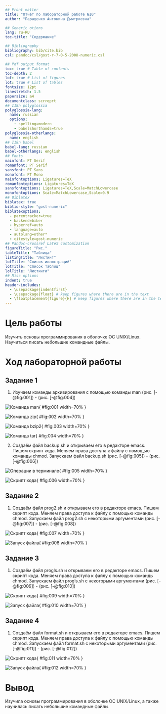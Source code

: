 ```yaml
---
## Front matter
title: "Отчёт по лабораторной работе №10"
author: "Паращенко Антонина Дмитриевна"

## Generic otions
lang: ru-RU
toc-title: "Содержание"

## Bibliography
bibliography: bib/cite.bib
csl: pandoc/csl/gost-r-7-0-5-2008-numeric.csl

## Pdf output format
toc: true # Table of contents
toc-depth: 2
lof: true # List of figures
lot: true # List of tables
fontsize: 12pt
linestretch: 1.5
papersize: a4
documentclass: scrreprt
## I18n polyglossia
polyglossia-lang:
  name: russian
  options:
	- spelling=modern
	- babelshorthands=true
polyglossia-otherlangs:
  name: english
## I18n babel
babel-lang: russian
babel-otherlangs: english
## Fonts
mainfont: PT Serif
romanfont: PT Serif
sansfont: PT Sans
monofont: PT Mono
mainfontoptions: Ligatures=TeX
romanfontoptions: Ligatures=TeX
sansfontoptions: Ligatures=TeX,Scale=MatchLowercase
monofontoptions: Scale=MatchLowercase,Scale=0.9
## Biblatex
biblatex: true
biblio-style: "gost-numeric"
biblatexoptions:
  - parentracker=true
  - backend=biber
  - hyperref=auto
  - language=auto
  - autolang=other*
  - citestyle=gost-numeric
## Pandoc-crossref LaTeX customization
figureTitle: "Рис."
tableTitle: "Таблица"
listingTitle: "Листинг"
lofTitle: "Список иллюстраций"
lotTitle: "Список таблиц"
lolTitle: "Листинги"
## Misc options
indent: true
header-includes:
  - \usepackage{indentfirst}
  - \usepackage{float} # keep figures where there are in the text
  - \floatplacement{figure}{H} # keep figures where there are in the text
---
```


# Цель работы

Изучить основы программирования в оболочке ОС UNIX/Linux. Научиться писать небольшие командные файлы.

# Ход лабораторной работы
## Задание 1
1) Изучаем команды архивирования с помощью команды man (рис. [-@fig:001]) - (рис. [-@fig:004])

![Команда man](image/1.png){ #fig:001 width=70% }

![Команда zip](image/2.png){ #fig:002 width=70% }

![Команда bzip2](image/3.png){ #fig:003 width=70% }

![Команда tar](image/4.png){ #fig:004 width=70% }

2) Создаём файл backup.sh и открываем его в редакторе emacs. Пишем скрипт кода. Меняем права доступа к файлу с помощью команды chmod. Запускаем файл backup.sh (рис. [-@fig:005]) - (рис. [-@fig:006])

![Операции в терминале](image/5.png){ #fig:005 width=70% }

![Скрипт кода](image/6.png){ #fig:006 width=70% }

## Задание 2

1) Создаём файл prog2.sh и открываем его в редакторе emacs. Пишем скрипт кода. Меняем права доступа к файлу с помощью команды chmod. Запускаем файл prog2.sh c некоторыми аргументами (рис. [-@fig:007]) - (рис. [-@fig:008])

![Скрипт кода](image/7.png){ #fig:007 width=70% }

![Запуск файла](image/8.png){ #fig:008 width=70% }

## Задание 3

1) Создаём файл progls.sh и открываем его в редакторе emacs. Пишем скрипт кода. Меняем права доступа к файлу с помощью команды chmod. Запускаем файл progls.sh c некоторыми аргументами (рис. [-@fig:009]) - (рис. [-@fig:010])

![Скрипт кода](image/9.png){ #fig:009 width=70% }

![Запуск файла](image/10.png){ #fig:010 width=70% }

## Задание 4

1) Создаём файл format.sh и открываем его в редакторе emacs. Пишем скрипт кода. Меняем права доступа к файлу с помощью команды chmod. Запускаем файл format.sh c некоторыми аргументами (рис. [-@fig:011]) - (рис. [-@fig:012]) 

![Скрипт кода](image/11.png){ #fig:011 width=70% }

![Запуск файла](image/12.png){ #fig:012 width=70% }


# Вывод
Изучила основы программирования в оболочке ОС UNIX/Linux, а также научилась писать небольшие командные файлы.
